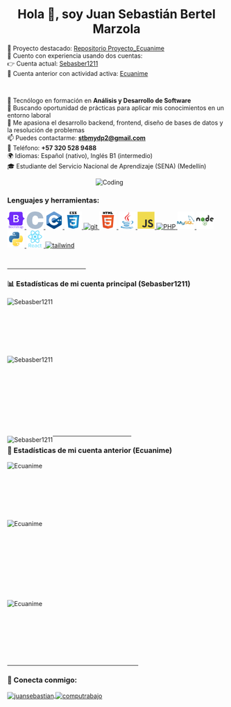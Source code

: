 <h1 align="center">Hola 👋, soy Juan Sebastián Bertel Marzola</h1>

🚀 Proyecto destacado: <a href="https://github.com/Ecuanime/Proyecto_Ecuanime" target="_blank">Repositorio Proyecto_Ecuanime</a>  
📁 Cuento con experiencia usando dos cuentas:  
👉 Cuenta actual: <a href="https://github.com/Sebasber1211" target="_blank">Sebasber1211</a>  
📂 Cuenta anterior con actividad activa: <a href="https://github.com/Ecuanime" target="_blank">Ecuanime</a>  

<p align="left"> <a href="https://twitter.com/" target="blank"><img src="https://img.shields.io/twitter/follow/?logo=twitter&style=for-the-badge" alt="" /></a> </p>

🌱 Tecnólogo en formación en **Análisis y Desarrollo de Software**  
🎯 Buscando oportunidad de prácticas para aplicar mis conocimientos en un entorno laboral  
💬 Me apasiona el desarrollo backend, frontend, diseño de bases de datos y la resolución de problemas  
📫 Puedes contactarme: **stbmydp2@gmail.com**  
📱 Teléfono: **+57 320 528 9488**  
🌍 Idiomas: Español (nativo), Inglés B1 (intermedio)  
🎓 Estudiante del Servicio Nacional de Aprendizaje (SENA) (Medellín)

<img align="right" alt="Coding" width="300" src="https://i.pinimg.com/originals/81/17/8b/81178b47a8598f0c81c4799f2cdd4057.gif">

<br>
<h3 align="left">Lenguajes y herramientas:</h3>
<p align="left">
  <a href="https://getbootstrap.com" target="_blank" rel="noreferrer">
    <img src="https://raw.githubusercontent.com/devicons/devicon/master/icons/bootstrap/bootstrap-plain-wordmark.svg" alt="bootstrap" width="40" height="40"/>
  </a>
  <a href="https://www.cprogramming.com/" target="_blank" rel="noreferrer">
    <img src="https://raw.githubusercontent.com/devicons/devicon/master/icons/c/c-original.svg" alt="c" width="40" height="40"/>
  </a>
  <a href="https://www.w3schools.com/cpp/" target="_blank" rel="noreferrer">
    <img src="https://raw.githubusercontent.com/devicons/devicon/master/icons/cplusplus/cplusplus-original.svg" alt="cplusplus" width="40" height="40"/>
  </a>
  <a href="https://www.w3schools.com/css/" target="_blank" rel="noreferrer">
    <img src="https://raw.githubusercontent.com/devicons/devicon/master/icons/css3/css3-original-wordmark.svg" alt="css3" width="40" height="40"/>
  </a>
  <a href="https://git-scm.com/" target="_blank" rel="noreferrer">
    <img src="https://www.vectorlogo.zone/logos/git-scm/git-scm-icon.svg" alt="git" width="40" height="40"/>
  </a>
  <a href="https://www.w3.org/html/" target="_blank" rel="noreferrer">
    <img src="https://raw.githubusercontent.com/devicons/devicon/master/icons/html5/html5-original-wordmark.svg" alt="html5" width="40" height="40"/>
  </a>
  <a href="https://www.java.com" target="_blank" rel="noreferrer">
    <img src="https://raw.githubusercontent.com/devicons/devicon/master/icons/java/java-original.svg" alt="java" width="40" height="40"/>
  </a>
  <a href="https://developer.mozilla.org/en-US/docs/Web/JavaScript" target="_blank" rel="noreferrer">
    <img src="https://raw.githubusercontent.com/devicons/devicon/master/icons/javascript/javascript-original.svg" alt="javascript" width="40" height="40"/>
  </a>
  <a href="https://upload.wikimedia.org/wikipedia/commons/thumb/2/27/PHP-logo.svg/1200px-PHP-logo.svg.png" target="_blank" rel="noreferrer">
    <img src="https://i.postimg.cc/DyNCTHY4/PHP-logo-svg.png" alt="PHP" width="40" height="40"/>
  </a>
  <a href="https://www.mysql.com/" target="_blank" rel="noreferrer">
    <img src="https://raw.githubusercontent.com/devicons/devicon/master/icons/mysql/mysql-original-wordmark.svg" alt="mysql" width="40" height="40"/>
  </a>
  <a href="https://nodejs.org" target="_blank" rel="noreferrer">
    <img src="https://raw.githubusercontent.com/devicons/devicon/master/icons/nodejs/nodejs-original-wordmark.svg" alt="nodejs" width="40" height="40"/>
  </a>
  <a href="https://www.python.org" target="_blank" rel="noreferrer">
    <img src="https://raw.githubusercontent.com/devicons/devicon/master/icons/python/python-original.svg" alt="python" width="40" height="40"/>
  </a>
  <a href="https://reactjs.org/" target="_blank" rel="noreferrer">
    <img src="https://raw.githubusercontent.com/devicons/devicon/master/icons/react/react-original-wordmark.svg" alt="react" width="40" height="40"/>
  </a>
  <a href="https://tailwindcss.com/" target="_blank" rel="noreferrer">
    <img src="https://www.vectorlogo.zone/logos/tailwindcss/tailwindcss-icon.svg" alt="tailwind" width="40" height="40"/>
  </a>
</p>

<br>
<hr width="36%" >

<h3>📊 Estadísticas de mi cuenta principal (Sebasber1211)</h3>

<p><img align="left" src="https://github-readme-stats.vercel.app/api/top-langs?username=Sebasber1211&show_icons=true&theme=dark&locale=es&layout=compact" alt="Sebasber1211" /></p>

<br><br><br><br><br><br><br>
<p><img align="left" src="https://github-readme-stats.vercel.app/api?username=Sebasber1211&show_icons=true&theme=dark&locale=es" alt="Sebasber1211" /></p>

<br><br><br><br><br><br><br><br><br><br>
<p><img align="left" src="https://github-readme-streak-stats.herokuapp.com/?user=Sebasber1211&theme=dark&date_format=M%20j%5B%2C%20Y%5D&mode=weekly" alt="Sebasber1211" /></p>

<hr width="36%" >

<h3>📁 Estadísticas de mi cuenta anterior (Ecuanime)</h3>

<p><img align="left" src="https://github-readme-stats.vercel.app/api/top-langs?username=Ecuanime&show_icons=true&theme=dark&locale=es&layout=compact" alt="Ecuanime" /></p>

<br><br><br><br><br><br><br>
<p><img align="left" src="https://github-readme-stats.vercel.app/api?username=Ecuanime&show_icons=true&theme=dark&locale=es" alt="Ecuanime" /></p>

<br><br><br><br><br><br><br><br><br><br>
<p><img align="left" src="https://github-readme-streak-stats.herokuapp.com/?user=Ecuanime&theme=dark&date_format=M%20j%5B%2C%20Y%5D&mode=weekly" alt="Ecuanime" /></p>

<br><br><br><br><br><br><br><br>

<hr width="60%" >
<h3 align="left">🔗 Conecta conmigo:</h3>
<p align="left">
  <a href="https://www.linkedin.com/in/juan-sebasti%C3%A1n-bertel-marzola-8107a3339/" target="_blank">
    <img align="center" src="https://raw.githubusercontent.com/rahuldkjain/github-profile-readme-generator/master/src/images/icons/Social/linked-in-alt.svg" alt="juansebastian" height="30" width="40" />
  </a>
  <a href="https://candidato.co.computrabajo.com/candidate/cv/edit/" target="_blank">
    <img align="center" src="https://cdn-icons-png.flaticon.com/512/5968/5968992.png" alt="computrabajo" height="30" width="40" />
  </a>
</p>
